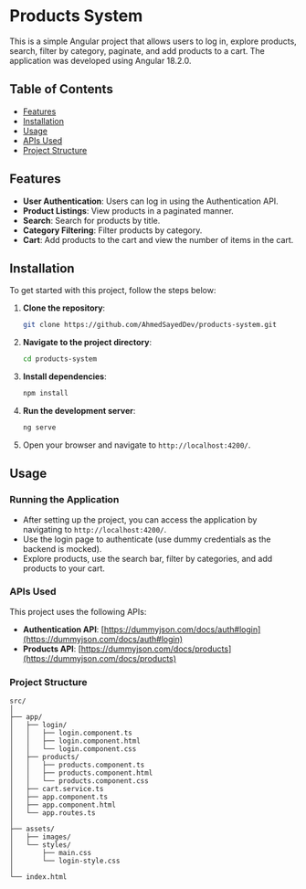 
# Products System

This is a simple Angular project that allows users to log in, explore products, search, filter by category, paginate, and add products to a cart. The application was developed using Angular 18.2.0.

## Table of Contents

- [Features](#features)
- [Installation](#installation)
- [Usage](#usage)
- [APIs Used](#apis-used)
- [Project Structure](#project-structure)


## Features

- **User Authentication**: Users can log in using the Authentication API.
- **Product Listings**: View products in a paginated manner.
- **Search**: Search for products by title.
- **Category Filtering**: Filter products by category.
- **Cart**: Add products to the cart and view the number of items in the cart.

## Installation

To get started with this project, follow the steps below:

1. **Clone the repository**:
   ```bash
   git clone https://github.com/AhmedSayedDev/products-system.git
   ```

2. **Navigate to the project directory**:
   ```bash
   cd products-system
   ```

3. **Install dependencies**:
   ```bash
   npm install
   ```

4. **Run the development server**:
   ```bash
   ng serve
   ```

5. Open your browser and navigate to `http://localhost:4200/`.

## Usage

### Running the Application

- After setting up the project, you can access the application by navigating to `http://localhost:4200/`.
- Use the login page to authenticate (use dummy credentials as the backend is mocked).
- Explore products, use the search bar, filter by categories, and add products to your cart.

### APIs Used

This project uses the following APIs:

- **Authentication API**: [https://dummyjson.com/docs/auth#login](https://dummyjson.com/docs/auth#login)
- **Products API**: [https://dummyjson.com/docs/products](https://dummyjson.com/docs/products)

### Project Structure

```plaintext
src/
│
├── app/
│   ├── login/
│   │   ├── login.component.ts
│   │   ├── login.component.html
│   │   └── login.component.css
│   ├── products/
│   │   ├── products.component.ts
│   │   ├── products.component.html
│   │   └── products.component.css
│   ├── cart.service.ts
│   ├── app.component.ts
│   ├── app.component.html
│   └── app.routes.ts
│
├── assets/
│   ├── images/
│   └── styles/
│       ├── main.css
│       └── login-style.css
│
└── index.html
```
